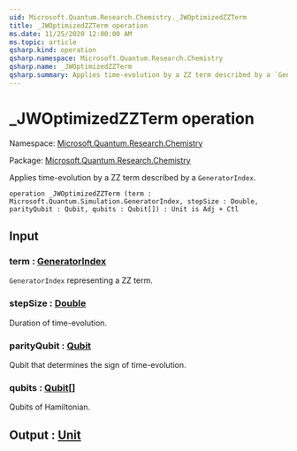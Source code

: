 ```yaml
---
uid: Microsoft.Quantum.Research.Chemistry._JWOptimizedZZTerm
title: _JWOptimizedZZTerm operation
ms.date: 11/25/2020 12:00:00 AM
ms.topic: article
qsharp.kind: operation
qsharp.namespace: Microsoft.Quantum.Research.Chemistry
qsharp.name: _JWOptimizedZZTerm
qsharp.summary: Applies time-evolution by a ZZ term described by a `GeneratorIndex`.
---
```


# _JWOptimizedZZTerm operation

Namespace: [Microsoft.Quantum.Research.Chemistry](xref:Microsoft.Quantum.Research.Chemistry)

Package: [Microsoft.Quantum.Research.Chemistry](https://nuget.org/packages/Microsoft.Quantum.Research.Chemistry)


Applies time-evolution by a ZZ term described by a `GeneratorIndex`.

```qsharp
operation _JWOptimizedZZTerm (term : Microsoft.Quantum.Simulation.GeneratorIndex, stepSize : Double, parityQubit : Qubit, qubits : Qubit[]) : Unit is Adj + Ctl
```


## Input

### term : [GeneratorIndex](xref:Microsoft.Quantum.Simulation.GeneratorIndex)

`GeneratorIndex` representing a ZZ term.


### stepSize : [Double](xref:microsoft.quantum.user-guide.language.types)

Duration of time-evolution.


### parityQubit : [Qubit](xref:microsoft.quantum.concepts.the-qubit)

Qubit that determines the sign of time-evolution.


### qubits : [Qubit](xref:microsoft.quantum.concepts.the-qubit)[]

Qubits of Hamiltonian.



## Output : [Unit](xref:microsoft.quantum.user-guide.language.types)

